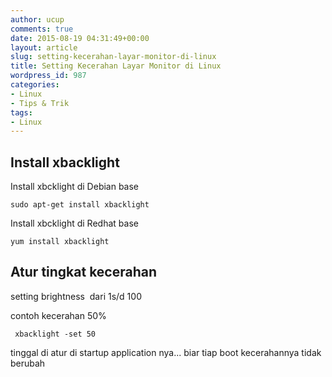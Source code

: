 ```yaml
---
author: ucup
comments: true
date: 2015-08-19 04:31:49+00:00
layout: article
slug: setting-kecerahan-layar-monitor-di-linux
title: Setting Kecerahan Layar Monitor di Linux
wordpress_id: 987
categories:
- Linux
- Tips & Trik
tags:
- Linux
---
```


## Install xbacklight



Install xbcklight di Debian base



    sudo apt-get install xbacklight



Install xbcklight di Redhat base



    yum install xbacklight





## Atur tingkat kecerahan



setting brightness  dari 1s/d 100

contoh kecerahan 50%



     xbacklight -set 50



tinggal di atur di startup application nya... biar tiap boot kecerahannya tidak berubah
